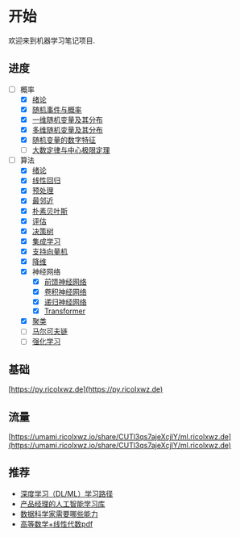 # 开始

欢迎来到机器学习笔记项目.

## 进度

- [ ] 概率
    - [x] [绪论](/probability/index)
    - [x] [随机事件与概率](/probability/random-event-and-probability)
    - [x] [一维随机变量及其分布](/probability/one-dimensional-random-variable-distribution)
    - [x] [多维随机变量及其分布](/probability/multi-dimensional-random-variable-distribution)
    - [x] [随机变量的数字特征](/probability/numerical-characteristics-of-random-variable)
    - [ ] [大数定律与中心极限定理](/probability/large-number-central-limit-theorem)
- [ ] 算法
    - [x] [绪论](/algorithm/index)
    - [x] [线性回归](/algorithm/linear-regression)
    - [x] [预处理](/algorithm/preprocessing)
    - [x] [最邻近](/algorithm/knn)
    - [x] [朴素贝叶斯](/algorithm/naive-bayes)
    - [x] [评估](/algorithm/evaluation)
    - [x] [决策树](/algorithm/decision-tree)
    - [x] [集成学习](/algorithm/ensemble-learning)
    - [x] [支持向量机](/algorithm/svm)
    - [x] [降维](/algorithm/dimensional-reduction)
    - [x] 神经网络
        - [x] [前馈神经网络](/algorithm/neural-network/fnn)
        - [x] [卷积神经网络](/algorithm/neural-network/cnn)
        - [x] [递归神经网络](/algorithm/neural-network/rnn)
        - [x] [Transformer](/algorithm/neural-network/transformer)
    - [x] [聚类](/algorithm/clustering)
    - [ ] [马尔可夫链](/algorithm/markov-chain)
    - [ ] [强化学习](/algorithm/reinforcement-learning)

## 基础

[https://py.ricolxwz.de](https://py.ricolxwz.de)

## 流量

[https://umami.ricolxwz.io/share/CUTl3qs7ajeXcjIY/ml.ricolxwz.de](https://umami.ricolxwz.io/share/CUTl3qs7ajeXcjIY/ml.ricolxwz.de)

## 推荐

- [深度学习（DL/ML）学习路径](https://github.com/loveunk/machine-learning-deep-learning-notes/tree/master?tab=readme-ov-file)
- [产品经理的人工智能学习库](https://easyai.tech/)
- [数据科学家需要哪些能力](https://cn.linkedin.com/pulse/%E6%95%B0%E6%8D%AE%E7%A7%91%E5%AD%A6%E5%AE%B6%E9%9C%80%E8%A6%81%E5%93%AA%E4%BA%9B%E8%83%BD%E5%8A%9B-song-xue)
- [高等数学+线性代数pdf](https://drive.google.com/file/d/1uJUmy7Oq01kbhPDJRsWitrzaWtva4A9F/view?usp=sharing)

